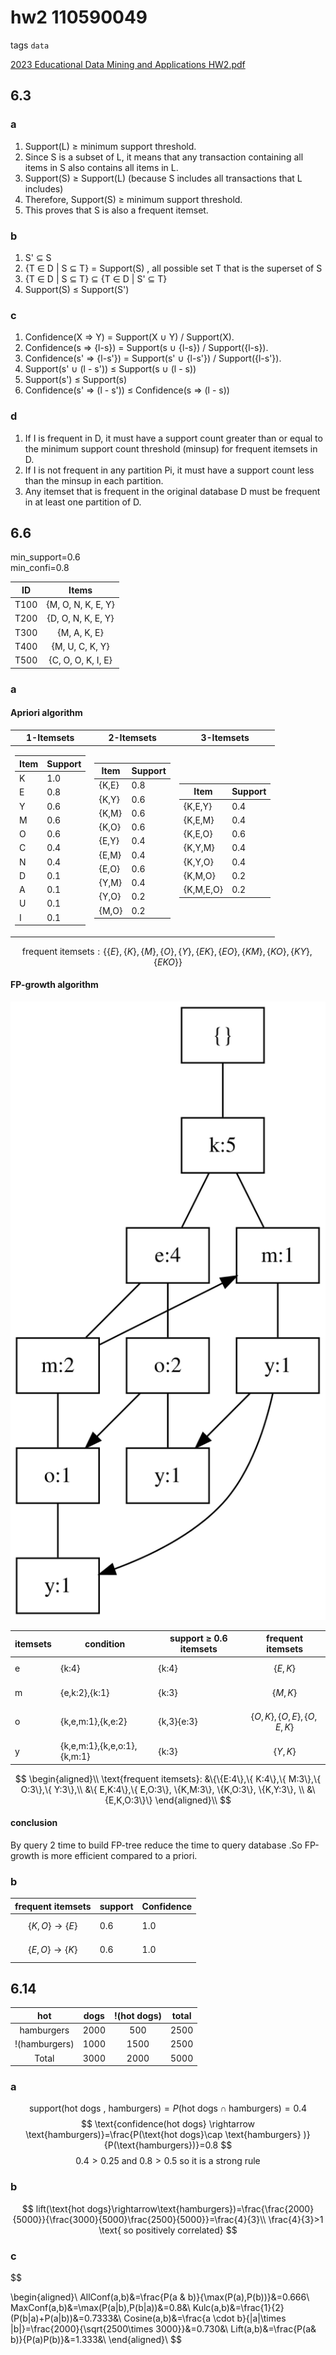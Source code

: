 
# hw2 110590049

tags `data`

[2023 Educational Data Mining and Applications HW2.pdf](../../assets/pdf/Educational_Data_Mining_and_Applications_HW2.pdf)

## 6.3
### a
1. Support(L) ≥ minimum support threshold.<br>
1. Since S is a subset of L, it means that any transaction containing all items in S also contains all items in L.
1. Support(S) ≥ Support(L) (because S includes all transactions that L includes)
1. Therefore, Support(S) ≥ minimum support threshold.
1. This proves that S is also a frequent itemset.
### b
1. S' ⊆ S
1. {T ∈ D | S ⊆ T} = Support(S) ,  all possible set T that is the superset of S
1. {T ∈ D | S ⊆ T} ⊆ {T ∈ D | S' ⊆ T}
1. Support(S) ≤ Support(S')
### c
1. Confidence(X => Y) = Support(X ∪ Y) / Support(X).
1. Confidence(s => {l-s}) = Support(s ∪ {l-s}) / Support({l-s}).
1. Confidence(s' => {l-s'}) = Support(s' ∪ {l-s'}) / Support({l-s'}).
1. Support(s' ∪ (l - s')) ≤ Support(s ∪ (l - s))
1. Support(s') ≤ Support(s)
1. Confidence(s' => (l - s')) ≤ Confidence(s => (l - s))

### d
1. If I is frequent in D, it must have a support count greater than or equal to the minimum support count threshold (minsup) for frequent itemsets in D.
2. If I is not frequent in any partition Pi, it must have a support count less than the minsup in each partition.
3. Any itemset that is frequent in the original database D must be frequent in at least one partition of D.

## 6.6
min_support=0.6<br>
min_confi=0.8<br>

|  ID   |       Items        |
| :---: | :----------------: |
| T100  | {M, O, N, K, E, Y} |
| T200  | {D, O, N, K, E, Y} |
| T300  |    {M, A, K, E}    |
| T400  |  {M, U, C, K, Y}   |
| T500  | {C, O, O, K, I, E} |
### a
#### Apriori algorithm
| 1-Itemsets                                                                                                                                                                                                                                                                                                                                                                                                                               | 2-Itemsets                                                                                                                                                                                                                                                                                                                                                                                                                                         | 3-Itemsets                                                                                                                                                                                                                                                                                                                                               |
| ---------------------------------------------------------------------------------------------------------------------------------------------------------------------------------------------------------------------------------------------------------------------------------------------------------------------------------------------------------------------------------------------------------------------------------------- | -------------------------------------------------------------------------------------------------------------------------------------------------------------------------------------------------------------------------------------------------------------------------------------------------------------------------------------------------------------------------------------------------------------------------------------------------- | -------------------------------------------------------------------------------------------------------------------------------------------------------------------------------------------------------------------------------------------------------------------------------------------------------------------------------------------------------- |
| <table><thead><tr><th>Item</th><th>Support</th></tr></thead><tbody><tr><td>K</td><td>1.0</td></tr><tr><td>E</td><td>0.8</td></tr><tr><td>Y</td><td>0.6</td></tr><tr><td>M</td><td>0.6</td></tr><tr><td>O</td><td>0.6</td></tr><tr><td>C</td><td>0.4</td></tr><tr><td>N</td><td>0.4</td></tr><tr><td>D</td><td>0.1</td></tr><tr><td>A</td><td>0.1</td></tr><tr><td>U</td><td>0.1</td></tr><tr><td>I</td><td>0.1</td></tr></tbody></table> | <table><thead><tr><th>Item</th><th>Support</th></tr></thead><tbody><tr><td>{K,E}</td><td>0.8</td></tr><tr><td>{K,Y}</td><td>0.6</td></tr><tr><td>{K,M}</td><td>0.6</td></tr><tr><td>{K,O}</td><td>0.6</td></tr><tr><td>{E,Y}</td><td>0.4</td></tr><tr><td>{E,M}</td><td>0.4</td></tr><tr><td>{E,O}</td><td>0.6</td></tr><tr><td>{Y,M}</td><td>0.4</td></tr><tr><td>{Y,O}</td><td>0.2</td></tr><tr><td>{M,O}</td><td>0.2</td></tr></tbody> </table> | <table><thead><tr><th>Item</th><th>Support</th></tr></thead><tbody><tr><td>{K,E,Y}</td><td>0.4</td></tr><tr><td>{K,E,M}</td><td>0.4</td></tr><tr><td>{K,E,O}</td><td>0.6</td></tr><tr><td>{K,Y,M}</td><td>0.4</td></tr><tr><td>{K,Y,O}</td><td>0.4</td></tr><tr><td>{K,M,O}</td><td>0.2</td></tr><tr><td>{K,M,E,O}</td><td>0.2</td></tr></tbody></table> |

$$
\text{frequent itemsets}:
\{\{E\},\{ K\},\{ M\},\{ O\},\{ Y\},\{ EK\},\{ EO\}, \{KM\}, \{KO\}, \{KY\}, \{EKO\}\}
$$
#### FP-growth algorithm
![](../../assets/image/data_science_hw2_fp_tree.svg)

| itemsets | condition                   | support $\boldsymbol{\geq}$ 0.6 itemsets | frequent itemsets             |
| -------- | --------------------------- | ---------------------------------------- | ----------------------------- |
| e        | {k:4}                       | {k:4}                                    | $$\{E,K\} $$                  |
| m        | {e,k:2},{k:1}               | {k:3}                                    | $$\{M,K\}$$                   |
| o        | {k,e,m:1},{k,e:2}           | {k,3}{e:3}                               | $$\{O,K\},\{O,E\},\{O,E,K\}$$ |
| y        | {k,e,m:1},{k,e,o:1},{k,m:1} | {k:3}                                    | $$\{Y,K\}$$                   |

$$
\begin{aligned}\\
\text{frequent itemsets}:
&\{\{E:4\},\{ K:4\},\{ M:3\},\{ O:3\},\{ Y:3\},\\
&\{ E,K:4\},\{ E,O:3\}, \{K,M:3\}, \{K,O:3\}, \{K,Y:3\}, \\
&\{E,K,O:3\}\}
\end{aligned}\\
$$
#### conclusion
By query 2 time to build FP-tree reduce the time to query database .So FP-growth is more efficient compared to a priori.
### b
| frequent itemsets              | support | Confidence |
| ------------------------------ | ------- | ---------- |
| $$\{K,O \}\rightarrow \{E \}$$ | 0.6     | 1.0        |
| $$\{E,O \}\rightarrow \{K \}$$ | 0.6     | 1.0        |

## 6.14
|      hot      | dogs  | !(hot dogs) | total |
| :-----------: | :---: | :---------: | :---: |
|  hamburgers   | 2000  |     500     | 2500  |
| !(hamburgers) | 1000  |    1500     | 2500  |
|     Total     | 3000  |    2000     | 5000  |
### a
$$
\text{support(hot dogs , hamburgers)}=P(\text{hot dogs}\cap \text{hamburgers} )=0.4
$$
$$
\text{confidence(hot dogs} \rightarrow \text{hamburgers)}=\frac{P(\text{hot dogs}\cap \text{hamburgers} )}{P(\text{hamburgers})}=0.8
$$
$$
0.4>0.25 \text{ and } 0.8 >0.5 \text{ so it is a strong rule}
$$
### b
$$
lift(\text{hot dogs}\rightarrow\text{hamburgers})=\frac{\frac{2000}{5000}}{\frac{3000}{5000}\frac{2500}{5000}}=\frac{4}{3}\\
\frac{4}{3}>1 \text{ so positively correlated}
$$
### c
$$

\begin{aligned}\\
AllConf(a,b)&=\frac{P(a \&  b)}{\max(P(a),P(b))}&=0.666\\
MaxConf(a,b)&=\max(P(a|b),P(b|a))&=0.8&\\
Kulc(a,b)&=\frac{1}{2}(P(b|a)+P(a|b))&=0.7333&\\
Cosine(a,b)&=\frac{a \cdot b}{|a|\times |b|}=\frac{2000}{\sqrt{2500\times 3000}}&=0.730&\\
Lift(a,b)&=\frac{P(a\& b)}{P(a)P(b)}&=1.333&\\
\end{aligned}\\
$$

